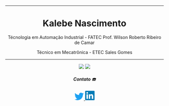 <div align='center'>
 
 ----------------------------------------------------------------------------------------------------------------------
 <h1>Kalebe Nascimento</h1>
 Técnologia em Automação Industrial - FATEC Prof. Wilson Roberto Ribeiro de Camar
 
 Técnico em Mecatrônica - ETEC Sales Gomes
 
  ---------------------------------------------------------------------------------------------------------------------
 
 <div>
  
  <a href="https://github.com/kalNascimento" style="text-decoration:none">
     <img height="170em" src="https://github-readme-stats.vercel.app/api?username=kalNascimento&count_private=true&theme=github_dark&count_private=true)"/></a>
   <a href="https://github.com/kalNascimento" style="text-decoration:none">
     <img height="170em" src="https://github-readme-stats.vercel.app/api/top-langs/?username=kalNascimento&count_private=true&layout=compact&langs_count=5&theme=github_dark"/></a>

 </div>

<div align='center'>
    <h5> <b> Contato ☎️ </b> </h3> <p>
    <a href='https://twitter.com/_DroidSkull'>
        <img src='imagens_Readme/twitter.png' width=30 title='Meu Twitter'>
    </a><a href='https://www.linkedin.com/in/kalebe-nascimento-7690311b7/' title='Meu linkedin'>
        <img src='imagens_Readme/lnd.png' width=30 title='Meu Linkedin'>
    </a>
</div>
